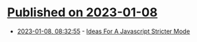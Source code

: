 # [Published on 2023-01-08](index.md)

* [2023-01-08, 08:32:55](https://lobste.rs/s/sqi2xq/ideas_for_javascript_stricter_mode) - [Ideas For A Javascript Stricter Mode](https://rtpg.co/2023/01/08/ideas-for-a-javascript-stricter-mode.html)
